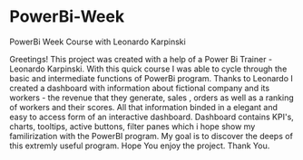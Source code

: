 # PowerBi-Week
PowerBi Week Course with Leonardo Karpinski

Greetings!
This project was created with a help of a Power Bi Trainer - Leonardo Karpinski. With this quick course I was able to cycle through the basic and intermediate functions of PowerBi program. Thanks to Leonardo I created a dashboard with information about fictional company and its workers - the revenue that they generate, sales , orders as well as a ranking of workers and their scores. All that information binded in a elegant and easy to access form of an interactive dashboard.
Dashboard contains KPI's, charts, tooltips, active buttons, filter panes which i hope show my familirization with the PowerBI program. My goal is to discover the deeps of this extremly useful program. 
Hope You enjoy the project.
Thank You.
